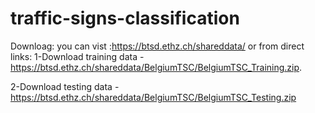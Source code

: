 # traffic-signs-classification

Downloag:
you can vist :https://btsd.ethz.ch/shareddata/
or from direct links:
1-Download training data -https://btsd.ethz.ch/shareddata/BelgiumTSC/BelgiumTSC_Training.zip.

2-Download testing data - https://btsd.ethz.ch/shareddata/BelgiumTSC/BelgiumTSC_Testing.zip


